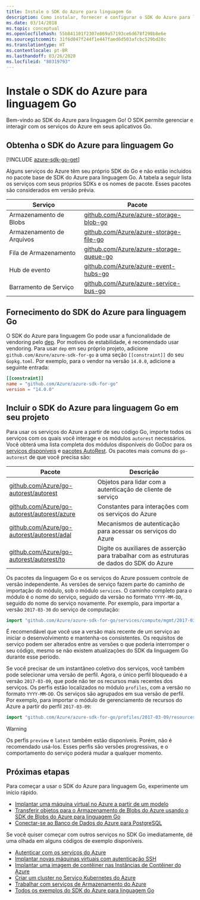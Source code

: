 ```yaml
---
title: Instale o SDK do Azure para linguagem Go
description: Como instalar, fornecer e configurar o SDK do Azure para linguagem Go.
ms.date: 03/14/2018
ms.topic: conceptual
ms.openlocfilehash: 55b841101f2307e869a57193ce6d678f298b8e6e
ms.sourcegitcommit: 31f6d047f244f1e447faed6d503afcbc529bd28c
ms.translationtype: HT
ms.contentlocale: pt-BR
ms.lasthandoff: 03/26/2020
ms.locfileid: "80319793"
---
```

# <a name="install-the-azure-sdk-for-go"></a>Instale o SDK do Azure para linguagem Go

Bem-vindo ao SDK do Azure para linguagem Go! O SDK permite gerenciar e interagir com os serviços do Azure em seus aplicativos Go.

## <a name="get-the-azure-sdk-for-go"></a>Obtenha o SDK do Azure para linguagem Go

[!INCLUDE [azure-sdk-go-get](includes/azure-sdk-get.md)]

Alguns serviços do Azure têm seu próprio SDK do Go e não estão incluídos no pacote base de SDK do Azure para linguagem Go. A tabela a seguir lista os serviços com seus próprios SDKs e os nomes de pacote. Esses pacotes são considerados em versão prévia.

| Serviço | Pacote |
|---------|---------|
| Armazenamento de Blobs | [github.com/Azure/azure-storage-blob-go](https://github.com/Azure/azure-storage-blob-go) |
| Armazenamento de Arquivos | [github.com/Azure/azure-storage-file-go](https://github.com/Azure/azure-storage-file-go) |
| Fila de Armazenamento | [github.com/Azure/azure-storage-queue-go](https://github.com/Azure/azure-storage-queue-go) |
| Hub de evento | [github.com/Azure/azure-event-hubs-go](https://github.com/Azure/azure-event-hubs-go) |
| Barramento de Serviço | [github.com/Azure/azure-service-bus-go](https://github.com/Azure/azure-service-bus-go) |

## <a name="vendor-the-azure-sdk-for-go"></a>Fornecimento do SDK do Azure para linguagem Go

O SDK do Azure para linguagem Go pode usar a funcionalidade de vendoring pelo [dep](https://github.com/golang/dep). Por motivos de estabilidade, é recomendado usar vendoring. Para usar `dep` em seu próprio projeto, adicione `github.com/Azure/azure-sdk-for-go` a uma seção `[[constraint]]` do seu `Gopkg.toml`. Por exemplo, para o vendor na versão `14.0.0`, adicione a seguinte entrada:

```toml
[[constraint]]
name = "github.com/Azure/azure-sdk-for-go"
version = "14.0.0"
```

## <a name="include-the-azure-sdk-for-go-in-your-project"></a>Incluir o SDK do Azure para linguagem Go em seu projeto

Para usar os serviços do Azure a partir de seu código Go, importe todos os serviços com os quais você interage e os módulos `autorest` necessários.
Você obterá uma lista completa dos módulos disponíveis do GoDoc para os [serviços disponíveis](https://godoc.org/github.com/Azure/azure-sdk-for-go) e [pacotes AutoRest](https://godoc.org/github.com/Azure/go-autorest). Os pacotes mais comuns do `go-autorest` de que você precisa são:

| Pacote | Descrição |
|---------|-------------|
| [github.com/Azure/go-autorest/autorest][autorest] | Objetos para lidar com a autenticação de cliente de serviço |
| [github.com/Azure/go-autorest/autorest/azure][autorest/azure] | Constantes para interações com os serviços do Azure |
| [github.com/Azure/go-autorest/autorest/adal][autorest/adal] | Mecanismos de autenticação para acessar os serviços do Azure |
| [github.com/Azure/go-autorest/autorest/to][autorest/to] | Digite os auxiliares de asserção para trabalhar com as estruturas de dados do SDK do Azure |

[autorest]: https://godoc.org/github.com/Azure/go-autorest/autorest
[autorest/azure]: https://godoc.org/github.com/Azure/go-autorest/autorest/azure
[autorest/adal]: https://godoc.org/github.com/Azure/go-autorest/autorest/adal
[autorest/to]: https://godoc.org/github.com/Azure/go-autorest/autorest/to

Os pacotes da linguagem Go e os serviços do Azure possuem controle de versão independente. As versões de serviço fazem parte do caminho de importação do módulo, sob o módulo `services`. O caminho completo para o módulo é o nome do serviço, seguido da versão no formato `YYYY-MM-DD`, seguido do nome do serviço novamente. Por exemplo, para importar a versão `2017-03-30` do serviço de computação:

```go
import "github.com/Azure/azure-sdk-for-go/services/compute/mgmt/2017-03-30/compute"
```

É recomendável que você use a versão mais recente de um serviço ao iniciar o desenvolvimento e mantenha-os consistentes.
Os requisitos de serviço podem ser alterados entre as versões o que poderia interromper o seu código, mesmo se não existem atualizações do SDK da linguagem Go durante esse período.

Se você precisar de um instantâneo coletivo dos serviços, você também pode selecionar uma versão de perfil. Agora, o único perfil bloqueado é a versão `2017-03-09`, que pode não ter os recursos mais recentes dos serviços. Os perfis estão localizados no módulo `profiles`, com a versão no formato `YYYY-MM-DD`. Os serviços são agrupados em sua versão de perfil. Por exemplo, para importar o módulo de gerenciamento de recursos do Azure a partir do perfil `2017-03-09`:

```go
import "github.com/Azure/azure-sdk-for-go/profiles/2017-03-09/resources/mgmt/resources"
```

> [!WARNING]
> Os perfis `preview` e `latest` também estão disponíveis. Porém, não é recomendado usá-los. Esses perfis são versões progressivas, e o comportamento do serviço poderá mudar a qualquer momento.

## <a name="next-steps"></a>Próximas etapas

Para começar a usar o SDK do Azure para linguagem Go, experimente um início rápido.

* [Implantar uma máquina virtual no Azure a partir de um modelo](azure-sdk-qs-vm.md)
* [Transferir objetos para o Armazenamento de Blobs do Azure usando o SDK de Blobs do Azure para linguagem Go](/azure/storage/blobs/storage-quickstart-blobs-go?toc=/azure/developer/go/toc.json)
* [Conectar-se ao Banco de Dados do Azure para PostgreSQL](/azure/postgresql/connect-go?toc=/azure/developer/go/toc.json)

Se você quiser começar com outros serviços no SDK Go imediatamente, dê uma olhada em alguns códigos de exemplo disponíveis.

* [Autenticar com os serviços do Azure](https://github.com/Azure-Samples/azure-sdk-for-go-samples/tree/master/internal/iam)
* [Implantar novas máquinas virtuais com autenticação SSH](https://github.com/Azure-Samples/azure-sdk-for-go-samples/tree/master/compute)
* [Implantar uma imagem de contêiner nas Instâncias de Contêiner do Azure](https://github.com/Azure-Samples/azure-sdk-for-go-samples/tree/master/compute)
* [Criar um cluster no Serviço Kubernetes do Azure](https://github.com/Azure-Samples/azure-sdk-for-go-samples/blob/master/compute)
* [Trabalhar com serviços de Armazenamento do Azure](https://github.com/Azure-Samples/azure-sdk-for-go-samples/tree/master/storage)
* [Todos os exemplos do SDK do Azure para linguagem Go](https://github.com/azure-samples/azure-sdk-for-go-samples)
